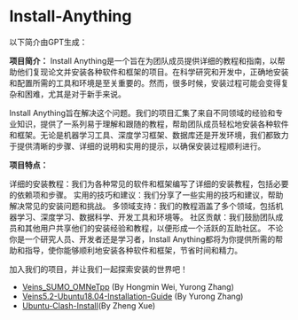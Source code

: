 # Install-Anything

以下简介由GPT生成：

**项目简介：**
Install Anything是一个旨在为团队成员提供详细的教程和指南，以帮助他们复现论文并安装各种软件和框架的项目。在科学研究和开发中，正确地安装和配置所需的工具和环境是至关重要的。然而，很多时候，安装过程可能会变得复杂和困难，尤其是对于新手来说。

Install Anything旨在解决这个问题。我们的项目汇集了来自不同领域的经验和专业知识，提供了一系列易于理解和跟随的教程，帮助团队成员轻松地安装各种软件和框架。无论是机器学习工具、深度学习框架、数据库还是开发环境，我们都致力于提供清晰的步骤、详细的说明和实用的提示，以确保安装过程顺利进行。

**项目特点：**

详细的安装教程：我们为各种常见的软件和框架编写了详细的安装教程，包括必要的依赖项和步骤。
实用的技巧和建议：我们分享了一些实用的技巧和建议，帮助解决常见的安装问题和挑战。
多领域支持：我们的教程涵盖了多个领域，包括机器学习、深度学习、数据科学、开发工具和环境等。
社区贡献：我们鼓励团队成员和其他用户共享他们的安装经验和教程，以便形成一个活跃的互助社区。
不论你是一个研究人员、开发者还是学习者，Install Anything都将为你提供所需的帮助和指导，使你能够顺利地安装各种软件和框架，节省时间和精力。

加入我们的项目，并让我们一起探索安装的世界吧！

- [Veins_SUMO_OMNeTpp](https://github.com/Internet-of-Vehicles-Code/Veins_SUMO_OMNeTpp/blob/master/Veins_SUMO_OMNeT%2B%2B.md) (By Hongmin Wei, Yurong Zhang)
- [Veins5.2-Ubuntu18.04-Installation-Guide](https://github.com/Yrongovo/Veins5.2-Ubuntu18.04-Installation-Guide) (By Yurong Zhang)
- [Ubuntu-Clash-Install](./Clash/ubuntu_clash_install.md)(By Zheng Xue)
